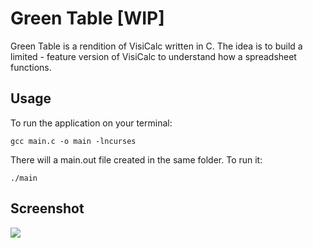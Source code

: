 # Green Table [WIP]

Green Table is a rendition of VisiCalc written in C. The idea is to build a limited - feature version of VisiCalc to understand how a spreadsheet functions.

## Usage

To run the application on your terminal:

```
gcc main.c -o main -lncurses
```

There will a main.out file created in the same folder. To run it:

```
./main
```

## Screenshot

![](https://github.com/Green-Table/scrolling_preview.gif)